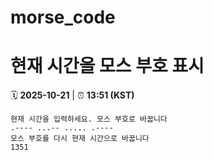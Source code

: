 # morse_code
# 현재 시간을 모스 부호 표시
<!-- MORSE_TIME_START -->
🗓️ **2025-10-21** | ⏰ **13:51 (KST)**

```
현재 시간을 입력하세요. 모스 부호로 바꿉니다
.---- ...-- ..... .----
모스 부호를 다시 현재 시간으로 바꿉니다
1351
```
<!-- MORSE_TIME_END -->
